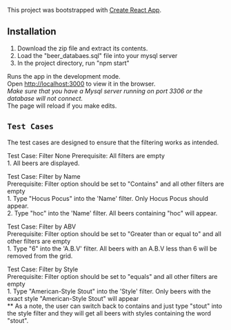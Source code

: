 This project was bootstrapped with [Create React App](https://github.com/facebook/create-react-app).

## Installation
1. Download the zip file and extract its contents.<br>
2. Load the "beer_databaes.sql" file into your mysql server<br>
3. In the project directory, run "npm start"<br>

Runs the app in the development mode.<br>
Open [http://localhost:3000](http://localhost:3000) to view it in the browser.<br>
*Make sure that you have a Mysql server running on port 3306 or the database will not connect.*<br>
The page will reload if you make edits.<br>


## `Test Cases`

The test cases are designed to ensure that the filtering works as intended.

Test Case: Filter None
Prerequisite: All filters are empty<br>
    1. All beers are displayed.

Test Case: Filter by Name<br>
Prerequisite: Filter option should be set to "Contains" and all other filters are empty<br>
    1. Type "Hocus Pocus" into the 'Name' filter. Only Hocus Pocus should appear.<br>
    2. Type "hoc" into the 'Name' filter. All beers containing "hoc" will appear.<br>

Test Case: Filter by ABV<br>
Prerequisite: Filter option should be set to "Greater than or equal to" and all other filters are empty<br>
    1. Type "6" into the 'A.B.V' filter. All beers with an A.B.V less than 6 will be removed from the grid. <br>

Test Case: Filter by Style<br>
Prerequisite: Filter option should be set to "equals" and all other filters are empty<br>
    1. Type "American-Style Stout" into the 'Style' filter. Only beers with the exact style "American-Style Stout" will appear<br>
    ** As a note, the user can switch back to contains and just type "stout" into the style filter and they will get all beers with styles
    containing the word "stout". 
